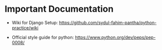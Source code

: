 # Important Documentation 

* Wiki for Django Setup: https://github.com/sydul-fahim-pantha/python-practice/wiki 

* Official style guide for python: 
https://www.python.org/dev/peps/pep-0008/
